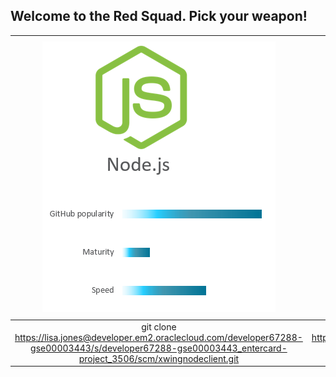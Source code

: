 ## Welcome to the Red Squad. Pick your weapon! ##


| ![Red Squad](nodejs.png)  | ![Blue Squad](javase.png) | ![Black Squad](php.png) |
|:---:|:---:|:---:|
| git clone https://lisa.jones@developer.em2.oraclecloud.com/developer67288-gse00003443/s/developer67288-gse00003443_entercard-project_3506/scm/xwingnodeclient.git |   git clone https://lisa.jones@developer.em2.oraclecloud.com/developer67288-gse00003443/s/developer67288-gse00003443_entercard-project_3506/scm/xwingjavaclient.git | git clone https://lisa.jones@developer.em2.oraclecloud.com/developer67288-gse00003443/s/developer67288-gse00003443_entercard-project_3506/scm/PHP-skeleton.git |

